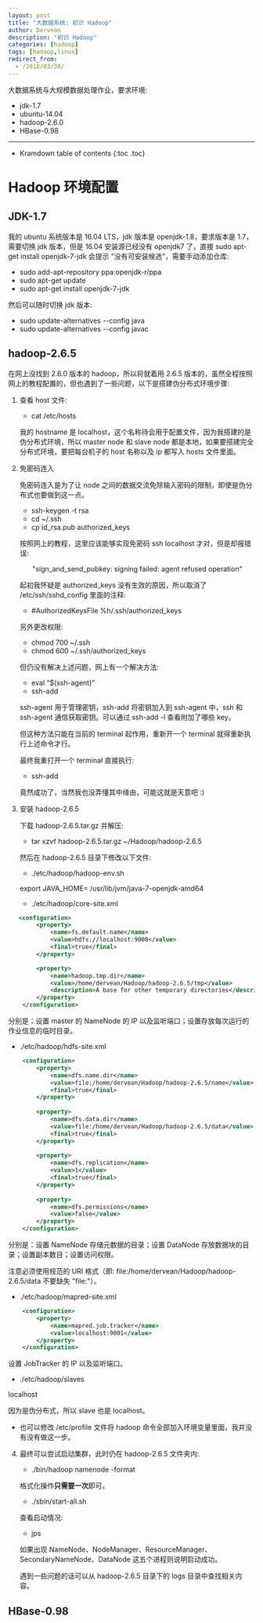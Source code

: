 ```yaml
---
layout: post
title: "大数据系统: 初识 Hadoop"
author: Dervean
description: "初识 Hadoop"
categories: [hadoop]
tags: [hadoop,linux]
redirect_from:
  - /2018/03/30/
---
```


大数据系统与大规模数据处理作业，要求环境:

- jdk-1.7
- ubuntu-14.04
- hadoop-2.6.0
- HBase-0.98

---

* Kramdown table of contents
{:toc .toc}

# Hadoop 环境配置

## JDK-1.7

我的 ubuntu 系统版本是 16.04 LTS，jdk 版本是 openjdk-1.8，要求版本是 1.7，需要切换 jdk 版本，但是 16.04 安装源已经没有 openjdk7 了，直接 sudo apt-get install openjdk-7-jdk 会提示 "没有可安装候选"，需要手动添加仓库:

- sudo add-apt-repository ppa:openjdk-r/ppa
- sudo apt-get update
- sudo apt-get install openjdk-7-jdk

然后可以随时切换 jdk 版本:

- sudo update-alternatives --config java
- sudo update-alternatives --config javac

## hadoop-2.6.5

在网上没找到 2.6.0 版本的 hadoop，所以将就着用 2.6.5 版本的，虽然全程按照网上的教程配置的，但也遇到了一些问题，以下是搭建伪分布式环境步骤:

1. 查看 host 文件:

   - cat /etc/hosts

   我的 hostname 是 localhost，这个名称待会用于配置文件，因为我搭建的是伪分布式环境，所以 master node 和 slave node 都是本地，如果要搭建完全分布式环境，要把每台机子的 host 名称以及 ip 都写入 hosts 文件里面。

2. 免密码连入

   免密码连入是为了让 node 之间的数据交流免除输入密码的限制，即使是伪分布式也要做到这一点。

   - ssh-keygen -t rsa
   - cd ~/.ssh
   - cp id_rsa.pub authorized_keys

   按照网上的教程，这里应该能够实现免密码 ssh localhost 才对，但是却报错误:

   $$
   \text{"sign_and_send_pubkey: signing failed: agent refused operation"}
   $$

   起初我怀疑是 authorized_keys 没有生效的原因，所以取消了 /etc/ssh/sshd_config 里面的注释:

   - #AuthorizedKeysFile	%h/.ssh/authorized_keys

   另外更改权限:

   - chmod 700 ~/.ssh
   - chmod 600 ~/.ssh/authorized_keys

   但仍没有解决上述问题，网上有一个解决方法:

   - eval “$(ssh-agent)”
   - ssh-add

   ssh-agent 用于管理密钥，ssh-add 将密钥加入到 ssh-agent 中，ssh 和 ssh-agent 通信获取密钥。可以通过 ssh-add -l 查看附加了哪些 key。

   但这种方法只能在当前的 terminal 起作用，重新开一个 terminal 就得重新执行上述命令才行。

   最终我重打开一个 terminal 直接执行:

   - ssh-add

   竟然成功了，当然我也没弄懂其中缘由，可能这就是天意吧 :)

3. 安装 hadoop-2.6.5

   下载 hadoop-2.6.5.tar.gz 并解压:

   - tar xzvf hadoop-2.6.5.tar.gz ~/Hadoop/hadoop-2.6.5

   然后在 hadoop-2.6.5 目录下修改以下文件:

   - ./etc/hadoop/hadoop-env.sh

   export JAVA_HOME= /usr/lib/jvm/java-7-openjdk-amd64

   - ./etc/hadoop/core-site.xml

~~~xml
   <configuration>
		<property>
			<name>fs.default.name</name>
			<value>hdfs://localhost:9000</value>
			<final>true</final>
		</property>

		<property>
			<name>hadoop.tmp.dir</name>
			<value>/home/dervean/Hadoop/hadoop-2.6.5/tmp</value>
			<description>A base for other temporary directories</description>
		</property>
	</configuration>
~~~

   分别是：设置 master 的 NameNode 的 IP 以及监听端口；设置存放每次运行的作业信息的临时目录。

   - ./etc/hadoop/hdfs-site.xml

~~~xml
	<configuration>
		<property>
			<name>dfs.name.dir</name>
			<value>file:/home/dervean/Hadoop/hadoop-2.6.5/name</value>
			<final>true</final>
		</property>
	
		<property>
			<name>dfs.data.dir</name>
			<value>file:/home/dervean/Hadoop/hadoop-2.6.5/data</value>
			<final>true</final>
		</property>
	
		<property>
			<name>dfs.replication</name>
			<value>1</value>
			<final>true</final>
		</property>
	
		<property>
			<name>dfs.permissions</name>
			<value>false</value>
		</property>
	</configuration>
~~~

   分别是：设置 NameNode 存储元数据的目录；设置 DataNode 存放数据块的目录；设置副本数目；设置访问权限。

   注意必须使用规范的 URI 格式（即: file:/home/dervean/Hadoop/hadoop-2.6.5/data 不要缺失 "file:"）。

   - ./etc/hadoop/mapred-site.xml

~~~xml
	<configuration>
		<property>
			<name>mapred.job.tracker</name>
			<value>localhost:9001</value>
		</property>
	</configuration>
~~~

   设置 JobTracker 的 IP 以及监听端口。

   - ./etc/hadoop/slaves

   localhost

   因为是伪分布式，所以 slave 也是 localhost。

   - 也可以修改 /etc/profile 文件将 hadoop 命令全部加入环境变量里面，我并没有没有做这一步。

4. 最终可以尝试启动集群，此时仍在 hadoop-2.6.5 文件夹内:

   - ./bin/hadoop namenode -format

   格式化操作**只需要一次**即可。

   - ./sbin/start-all.sh

   查看启动情况:

   - jps

   如果出现 NameNode、NodeManager、ResourceManager、SecondaryNameNode、DataNode 这五个进程则说明启动成功。

   遇到一些问题的话可以从 hadoop-2.6.5 目录下的 logs 目录中查找相关内容。

## HBase-0.98















